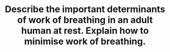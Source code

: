 ---
title: "Describe the important determinants of work of breathing in an adult human at rest. Explain how to minimise work of breathing."
entityType: SAQ
exam: PEX
college: ANZCA
year: 2000
sitting: A
question: 5
passRate: 50
EC_extraCredit:
- "Better answers defined the work of breathing and gave correct SI units (Joules)."
- "A well-labelled pressure-volume graph was an ideal way to clearly and concisely demonstrate an understanding of elastic and non-elastic/resistance work, potential energy stored elastically for passive expiration, and energy dissipated as heat."
- "Percentage contributions to overall work on overcoming elastic forces, airway resistance and tissue viscous resistance enhanced answers."
- "A figure for O2 consumption by the respiratory muscles was expected."
- "Better answers used graphic representation of the work and respiratory rate relationship for elastic work, resistance work and overall work."
- "Comparing work of breathing and optimal respiratory rate in situations of increased resistance work and increased elastic work enhanced answers."
EC_expectedDomains:
- "The second part of the question related to minimising the work of breathing and was particularly poorly done."
EC_errorsCommon:
- "A number of candidates appeared to be unaware of the 'work of breathing' as a concept."
- "A number of candidates wrote very \"clinical\" answers emphasising patho- physiology, ICU management principles and lists of drugs useful to treat increased airways resistance. This was not required."
- "Simply writing down Poiseiulle's equation or Reynold's number with no effort to relate them to work of breathing was also unhelpful."
- "Mentioning FRC and the role of surfactant was useful but not to the exclusion of a discussion of other factors."
---
